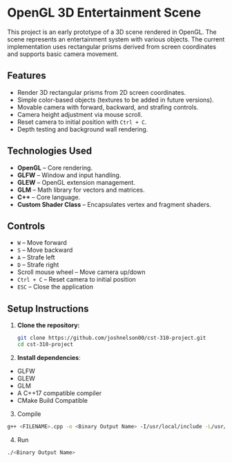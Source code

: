 # OpenGL 3D Entertainment Scene

This project is an early prototype of a 3D scene rendered in OpenGL. The scene represents an entertainment system with various objects. The current implementation uses rectangular prisms derived from screen coordinates and supports basic camera movement.

## Features

- Render 3D rectangular prisms from 2D screen coordinates.
- Simple color-based objects (textures to be added in future versions).
- Movable camera with forward, backward, and strafing controls.
- Camera height adjustment via mouse scroll.
- Reset camera to initial position with `Ctrl + C`.
- Depth testing and background wall rendering.

## Technologies Used

- **OpenGL** – Core rendering.
- **GLFW** – Window and input handling.
- **GLEW** – OpenGL extension management.
- **GLM** – Math library for vectors and matrices.
- **C++** – Core language.
- **Custom Shader Class** – Encapsulates vertex and fragment shaders.

## Controls

- `W` – Move forward
- `S` – Move backward
- `A` – Strafe left
- `D` – Strafe right
- Scroll mouse wheel – Move camera up/down
- `Ctrl + C` – Reset camera to initial position
- `ESC` – Close the application


## Setup Instructions

1. **Clone the repository:**
   ```bash
   git clone https://github.com/joshnelson00/cst-310-project.git
   cd cst-310-project
   ```
2. **Install dependencies**:
* GLFW
* GLEW
* GLM
* A C++17 compatible compiler
* CMake Build Compatible

3. Compile
```bash
g++ <FILENAME>.cpp -o <Binary Output Name> -I/usr/local/include -L/usr/local/lib -lGLEW -lglfw -lGL -lGLU /usr/local/lib/libSOIL.a
```

4. Run
```bash
./<Binary Output Name>
```

